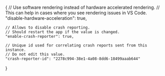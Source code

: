 {
	// Use software rendering instead of hardware accelerated rendering.
	// This can help in cases where you see rendering issues in VS Code.
	"disable-hardware-acceleration": true,

	// Allows to disable crash reporting.
	// Should restart the app if the value is changed.
	"enable-crash-reporter": true,

	// Unique id used for correlating crash reports sent from this instance.
	// Do not edit this value.
	"crash-reporter-id": "2278c994-38e1-4a08-8dd6-18499aaab644"
}